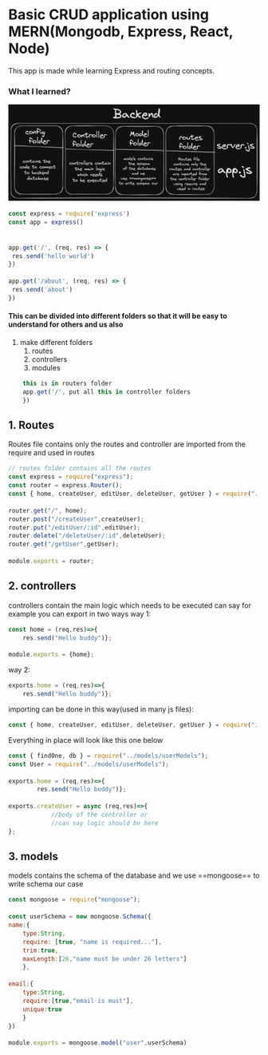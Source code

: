# Basic CRUD application using MERN(Mongodb, Express, React, Node)
This app is made while learning Express and routing concepts.

### What I learned?

 ![image](./backend%20folder%20structure.png)

 ```javascript
const express = require('express')
const app = express()


app.get('/', (req, res) => {
  res.send('hello world')
})

app.get('/about', (req, res) => {
  res.send('about')
})

```

#### This can be divided into different folders so that it will be easy to understand for others and us also

1. make different folders
	1. routes
	2. controllers
	3. modules

```javascript
	this is in routers folder
	app.get('/', put all this in controller folders
	})
```

## 1. Routes
Routes file contains only the routes and controller are imported from the require and used in routes

```javascript
// routes folder contains all the routes
const express = require("express");
const router = express.Router();
const { home, createUser, editUser, deleteUser, getUser } = require("../controllers/userControllers");

router.get("/", home);
router.post("/createUser",createUser);
router.put("/editUser/:id",editUser);
router.delete("/deleteUser/:id",deleteUser);
router.get("/getUser",getUser);

module.exports = router;
```

## 2. controllers
controllers contain the main logic which needs to be executed can say
for example 
you can export in two ways 
way 1:

```javascript
const home = (req,res)=>{
	res.send("Hello buddy")};

module.exports = {home};
```
way 2:

```javascript
exports.home = (req,res)=>{
	res.send("Hello buddy")};
```

importing can be done in this way(used in many js files):

```javascript
const { home, createUser, editUser, deleteUser, getUser } = require("../controllers/userControllers");
```

Everything in place will look like this one below

```javascript
const { findOne, db } = require("../models/userModels");
const User = require("../models/userModels");

exports.home = (req,res)=>{
		res.send("Hello buddy")};

exports.createUser = async (req,res)=>{
			//body of the controller or 
			//can say logic should be here
};
```

## 3. models
models contains the schema of the database and we use ==mongoose== to write schema our case

```javascript
const mongoose = require("mongoose");

const userSchema = new mongoose.Schema({
name:{
	type:String,
	require: [true, "name is required..."],
	trim:true,
	maxLength:[26,"name must be under 26 letters"]
	},

email:{
	type:String,
	require:[true,"email is must"],
	unique:true
	}
})

module.exports = mongoose.model("user",userSchema)
```

